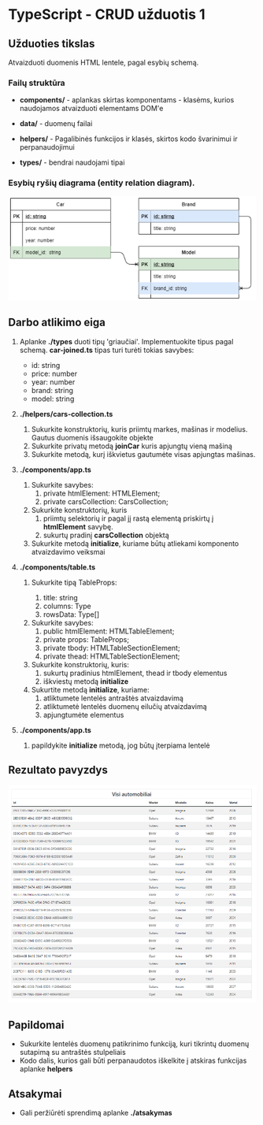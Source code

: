 # TypeScript - CRUD užduotis 1

## Užduoties tikslas

Atvaizduoti duomenis HTML lentele, pagal esybių schemą.

### Failų struktūra
* __components/__ - aplankas skirtas komponentams - klasėms, kurios naudojamos atvaizduoti elementams DOM'e

* __data/__ - duomenų failai

* __helpers/__ - Pagalibinės funkcijos ir klasės, skirtos kodo švarinimui ir perpanaudojimui

* __types/__ - bendrai naudojami tipai

### Esybių ryšių diagrama (entity relation diagram).
![](./car-entity-relation-diagram.png)

## Darbo atlikimo eiga 

1. Aplanke __./types__ duoti tipų 'griaučiai'. Implementuokite tipus pagal schemą. __car-joined.ts__ tipas turi turėti tokias savybes:
   * id: string
   * price: number
   * year: number
   * brand: string
   * model: string

2. __./helpers/cars-collection.ts__ 
   1. Sukurkite konstruktorių, kuris priimtų markes, mašinas ir modelius. Gautus duomenis išsaugokite objekte
   2. Sukurkite privatų metodą __joinCar__ kuris apjungtų vieną mašiną
   3. Sukurkite metodą, kurį iškvietus gautumėte visas apjungtas mašinas.

3. __./components/app.ts__
   1. Sukurkite savybes:
      1. private htmlElement: HTMLElement;
      2. private carsCollection: CarsCollection;
   2. Sukurkite konstruktorių, kuris
      1.  priimtų selektorių ir pagal jį rastą elementą priskirtų į __htmlElement__ savybę. 
      2.  sukurtų pradinį __carsCollection__ objektą
   3. Sukurkite metodą __initialize__, kuriame būtų atliekami komponento atvaizdavimo veiksmai

4. __./components/table.ts__ 
   1. Sukurkite tipą TableProps<Type>:
      1. title: string
      2. columns: Type
      3. rowsData: Type[]
   2. Sukurkite savybes:
      1. public htmlElement: HTMLTableElement;
      2. private props: TableProps<Type>;
      3. private tbody: HTMLTableSectionElement;
      4. private thead: HTMLTableSectionElement;
   3. Sukurkite konstruktorių, kuris:
      1. sukurtų pradinius htmlElement, thead ir tbody elementus
      2. iškviestų metodą __initialize__
   4. Sukurtite metodą __initialize__, kuriame:
      1. atliktumete lentelės antraštės atvaizdavimą
      2. atliktumetė lentelės duomenų eilučių atvaizdavimą
      3. apjungtumėte elementus

5. __./components/app.ts__
   1. papildykite __initialize__ metodą, jog būtų įterpiama lentelė

## Rezultato pavyzdys
![](./result.png)

## Papildomai
  * Sukurkite lentelės duomenų patikrinimo funkciją, kuri tikrintų duomenų sutapimą su  antraštės stulpeliais
  * Kodo dalis, kurios gali būti perpanaudotos iškelkite į atskiras funkcijas aplanke __helpers__


## Atsakymai
   * Gali peržiūrėti sprendimą aplanke __./atsakymas__
